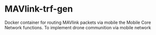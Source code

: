 # MAVlink-trf-gen
Docker container for routing MAVlink packets via mobile the Mobile Core Network functions. To implement drone communition via mobile network

